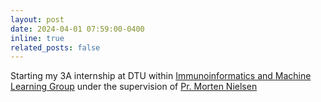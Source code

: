 ```yaml
---
layout: post
date: 2024-04-01 07:59:00-0400
inline: true
related_posts: false
---
```


Starting my 3A internship at DTU within [Immunoinformatics and Machine Learning Group](https://orbit.dtu.dk/en/organisations/immunoinformatics-and-machine-learning) under the supervision of [Pr. Morten Nielsen](https://scholar.google.com/citations?user=ahkeJGgAAAAJ&hl=en)